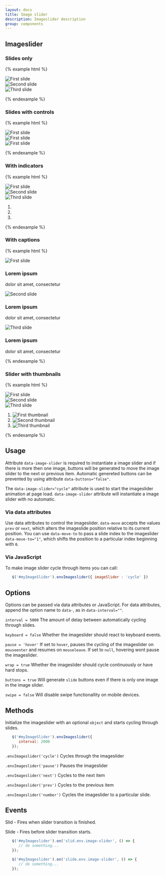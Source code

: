 ```yaml
---
layout: docs
title: Image slider
description: Imageslider description
group: components
---
```

## Imageslider ##

### Slides only ###

{% example html %}

<div id="exampleSlider0" data-image-slider="cycle" data-buttons="false" class="env-image-slider env-image-slider--slide">
   <div class="env-image-slider__inner">
      <div class="env-image-slider__item env-image-slider__item--active">
         <img src="https://unsplash.it/g/800/400/?blur" class="env-embedded__img" alt="First slide">
      </div>
      <div class="env-image-slider__item">
         <img src="https://unsplash.it/g/800/400/" class="env-embedded__img" alt="Second slide">
      </div>
      <div class="env-image-slider__item">
         <img src="https://unsplash.it/g/800/400/?blur" class="env-embedded__img" alt="Third slide">
      </div>
   </div>
</div>

{% endexample %}

### Slides with controls ###

{% example html %}

<div id="exampleSlider1" data-image-slider class="env-image-slider env-image-slider--slide">
   <div class="env-image-slider__inner">
      <div class="env-image-slider__item env-image-slider__item--active">
         <img src="https://unsplash.it/g/800/400/?blur" class="env-embedded__img" alt="First slide">
      </div>
      <div class="env-image-slider__item">
         <img src="https://unsplash.it/g/800/400" class="env-embedded__img" alt="First slide">
      </div>
      <div class="env-image-slider__item">
         <img src="https://unsplash.it/g/800/400/?blur" class="env-embedded__img" alt="First slide">
      </div>
   </div>
</div>

{% endexample %}

### With indicators ###

{% example html %}

<div id="exampleSlider2" data-image-slider="cycle" class="env-image-slider--slide env-image-slider">

   <div class="env-image-slider__inner">
      <div class="env-image-slider__item env-image-slider__item--active">
         <img src="https://unsplash.it/800/400/?blur" class="env-embedded__img" alt="First slide">
      </div>
      <div class="env-image-slider__item">
         <img src="https://unsplash.it/800/400" class="env-embedded__img" alt="Second slide">
      </div>
      <div class="env-image-slider__item">
         <img src="https://unsplash.it/800/400/?blur" class="env-embedded__img" alt="Third slide">
      </div>
   </div>
      <ol class="env-image-slider__indicators">
      <li data-target="#exampleSlider2" data-move-to="0">
         <span class="env-icon--dot-big-selected env-icon--large"></span>
      </li>
      <li data-target="#exampleSlider2" data-move-to="1">
         <span class="env-icon--dot-big env-icon--large"></span>
      </li>
      <li data-target="#exampleSlider2" data-move-to="2">
         <span class="env-icon--dot-big env-icon--large"></span>
      </li>
   </ol>
</div>


{% endexample %}

### With captions ###

{% example html %}

<div id="exampleSlider3" data-image-slider class="env-image-slider--slide env-image-slider">
   <div class="env-image-slider__inner">
      <div class="env-image-slider__item env-image-slider__item--active">
         <img src="https://unsplash.it/800/400/?blur" class="env-embedded__img" alt="First slide">
         <div class="env-image-slider__caption">
            <h3>Lorem ipsum</h3>
            <p>dolor sit amet, consectetur</p>
         </div>
      </div>
      <div class="env-image-slider__item">
         <img src="https://unsplash.it/800/400" class="env-embedded__img" alt="Second slide">
         <div class="env-image-slider__caption">
            <h3>Lorem ipsum</h3>
            <p>dolor sit amet, consectetur</p>
         </div>
      </div>
      <div class="env-image-slider__item">
         <img src="https://unsplash.it/800/400/?blur" class="env-embedded__img" alt="Third slide">
         <div class="env-image-slider__caption">
            <h3>Lorem ipsum</h3>
            <p>dolor sit amet, consectetur</p>
         </div>
      </div>
   </div>
</div>

{% endexample %}

### Slider with thumbnails ###

{% example html %}

<div id="exampleSlider4" data-image-slider="cycle" class="env-image-slider--slide env-image-slider">
   <div class="env-image-slider__inner">
      <div class="env-image-slider__item env-image-slider__item--active">
         <img src="https://unsplash.it/g/800/400/?blur" class="env-embedded__img" alt="First slide">
      </div>
      <div class="env-image-slider__item">
         <img src="https://unsplash.it/g/800/400" class="env-embedded__img" alt="Second slide">
      </div>
      <div class="env-image-slider__item">
         <img src="https://unsplash.it/g/800/400/?blur" class="env-embedded__img" alt="Third slide">
      </div>
   </div>
   <ol class="env-image-slider__thumbnails">
      <li data-target="#exampleSlider4">
         <img data-target="#exampleSlider4" src="https://unsplash.it/g/800/400/?blur" class="env-image-slider__thumbnail env-image-slider__item--active"
            data-move-to="0" alt="First thumbnail">
      </li>
      <li data-target="#exampleSlider4">
         <img data-target="#exampleSlider4" src="https://unsplash.it/g/800/400" class="env-image-slider__thumbnail"
            data-move-to="1" alt="Second thumbnail">
      </li>
      <li data-target="#exampleSlider4">
         <img data-target="#exampleSlider4" src="https://unsplash.it/g/800/400/?blur" class="env-image-slider__thumbnail"
            data-move-to="2" alt="Third thumbnail">
      </li>
   </ol>
</div>

{% endexample %}

## Usage

Attribute `data-image-slider` is required to instantiate a image slider and if there is more then one image, buttons will be generated to move the image slider to the next or previous item. Automatic genereted buttons can be prevented by using attribute `data-buttons="false"`. 

The `data-image-slider="cycle"` attribute is used to start the imageslider animation at page load. `data-image-slider` attribute will instantiate a image slider with no automatic. 



### Via data attributes

Use data attributes to control the imageslider. `data-move` accepts the values `prev` or `next`, which alters the imageslide position relative to its current position. You can use `data-move-to` to pass a slide index to the imageslider `data-move-to="1"`, which shifts the position to a particular index beginning with `0`. 

### Via JavaScript

To make image slider cycle through items you can call:
```javascript
   $('#myImageSlider').envImageslider({ imageSlider : 'cycle' })
```


## Options ###

Options can be passed via data attributes or JavaScript. For data attributes, append the option name to `data-`, as in `data-interval=""`.

`interval = 5000` The amount of delay between automatically cycling through slides.

`keyboard = false` Whether the imageslider should react to keyboard events.

`pause = 'hover'` If set to `hover`, pauses the cycling of the imageslider on `mouseenter` and resumes on `mouseleave`. If set to `null`, hovering wont pause the imageslider.

`wrap = true` Whether the imageslider should cycle continuously or have hard stops.

`buttons = true` Will generate `slide` buttons even if there is only one image in the image slider.

`swipe = false` Will disable swipe functionallity on mobile devices.
## Methods ###

Initialize the imageslider with an optional `object` and starts cycling through slides.
```javascript
   $('#myImageSlider').envImageslider({
      interval: 2000
   });
```

`.envImageslider('cycle')`
Cycles through the imageslider

`.envImageslider('pause')`
Pauses the imageslider

`.envImageslider('next')`
Cycles to the next item

`.envImageslider('prev')`
Cycles to the previous item

`.envImageslider('number')`
Cycles the imageslider to a particular slide.


## Events ###

Slid - Fires when slider transition is finished.

Slide - Fires before slider transition starts.

```javascript
   $('#myImageslider').on('slid.env.image-slider', () => {
      // do something...
   });

   $('#myImageslider').on('slide.env.image-slider', () => {
      // do something...
   });
```

